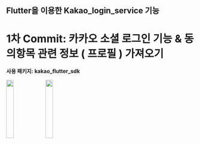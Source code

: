 ## Flutter을 이용한 Kakao_login_service 기능  

# 1차 Commit: 카카오 소셜 로그인 기능 & 동의항목 관련 정보 ( 프로필 ) 가져오기
**사용 패키지: kakao_flutter_sdk**  

<img src="https://github.com/alscks6521/login-kakao/assets/112923685/c0d8a444-a0f0-49c5-820d-50b6e48d0f12" width="20%">
<img src="https://github.com/alscks6521/login-kakao/assets/112923685/a1a59171-1fe3-40cf-8c50-8c19381432e4" width="20%">


